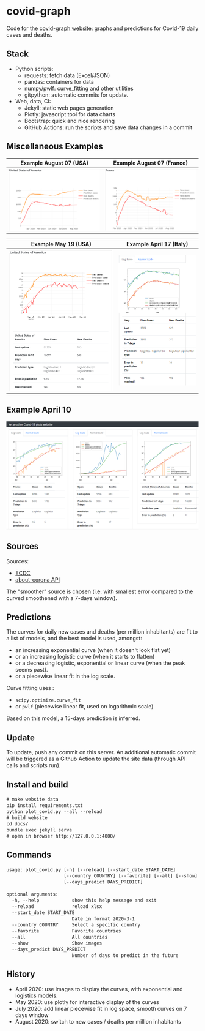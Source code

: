 # covid-graph

Code for the [covid-graph website](https://mathiasleborgne.github.io/covid-graph/): 
graphs and predictions for Covid-19 daily cases and deaths.

## Stack

* Python scripts:
    + requests: fetch data (Excel/JSON)
    + pandas: containers for data
    + numpy/pwlf: curve_fitting and other utilities
    + gitpython: automatic commits for update.
* Web, data, CI:
    + Jekyll: static web pages generation
    + Plotly: javascript tool for data charts
    + Bootstrap: quick and nice rendering
    + GitHub Actions: run the scripts and save data changes in a commit

## Miscellaneous Examples

| Example August 07 (USA) | Example August 07 (France) |
|----------------------|--------------------------|
| ![Cases/Deaths USA 08/07/2020](usa_aug_07.PNG "Cases/Deaths USA 08/07/2020") | ![Cases/Deaths France 08/07/2020](france_aug_07.PNG "Cases/Deaths France 08/07/2020") |

| Example May 19 (USA) | Example April 17 (Italy) |
|----------------------|--------------------------|
| ![Cases/Deaths 05/19/2020](ScreenshotMay19.png "Cases/Deaths 05/19/2020") | ![Cases/Deaths 04/17/2020](ScreenshotApril17.png "Cases/Deaths 04/17/2020") |

## Example April 10

![Cases/Deaths 04/10/2020](ScreenshotApril10.png "Cases/Deaths 04/10/2020")

## Sources

Sources:
* [ECDC](https://www.ecdc.europa.eu/en/publications-data/download-todays-data-geographic-distribution-covid-19-cases-worldwide)
* [about-corona API](https://about-corona.net/)

The "smoother" source is chosen (i.e. with smallest error compared to the curved smoothened with a 7-days window).

## Predictions

The curves for daily new cases and deaths (per million inhabitants) are fit to a list of models, and the best model is used, amongst:

* an increasing exponential curve (when it doesn't look flat yet)
* or an increasing logistic curve (when it starts to flatten)
* or a decreasing logistic, exponential or linear curve (when the peak seems past).
* or a piecewise linear fit in the log scale.

Curve fitting uses :
* `scipy.optimize.curve_fit`
* or `pwlf` (piecewise linear fit, used on logarithmic scale)

Based on this model, a 15-days prediction is inferred.

## Update

To update, push any commit on this server. An additional automatic commit will be triggered as a Github Action to update the site data (through API calls and scripts run).

## Install and build

    # make website data
    pip install requirements.txt
    python plot_covid.py --all --reload
    # build website
    cd docs/
    bundle exec jekyll serve
    # open in browser http://127.0.0.1:4000/


## Commands

    usage: plot_covid.py [-h] [--reload] [--start_date START_DATE]
                         [--country COUNTRY] [--favorite] [--all] [--show]
                         [--days_predict DAYS_PREDICT]

    optional arguments:
      -h, --help            show this help message and exit
      --reload              reload xlsx
      --start_date START_DATE
                            Date in format 2020-3-1
      --country COUNTRY     Select a specific country
      --favorite            Favorite countries
      --all                 All countries
      --show                Show images
      --days_predict DAYS_PREDICT
                            Number of days to predict in the future

## History 

* April 2020: use images to display the curves, with exponential and logistics models. 
* May 2020: use plotly for interactive display of the curves
* July 2020: add linear piecewise fit in log space, smooth curves on 7 days window 
* August 2020: switch to new cases / deaths per million inhabitants 
